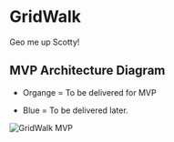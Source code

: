 # GridWalk

Geo me up Scotty!

## MVP Architecture Diagram

- Organge = To be delivered for MVP

- Blue = To be delivered later.

![GridWalk MVP](https://github.com/user-attachments/assets/a29d8837-af0e-4c3d-ae98-90f1310fe231)
